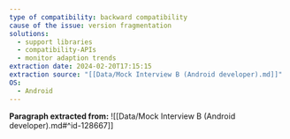 ```yaml
---
type of compatibility: backward compatibility
cause of the issue: version fragmentation
solutions:
  - support libraries
  - compatibility-APIs
  - monitor adaption trends
extraction date: 2024-02-20T17:15:15
extraction source: "[[Data/Mock Interview B (Android developer).md]]"
OS:
  - Android
---
```


**Paragraph extracted from:** ![[Data/Mock Interview B (Android developer).md#^id-128667]]